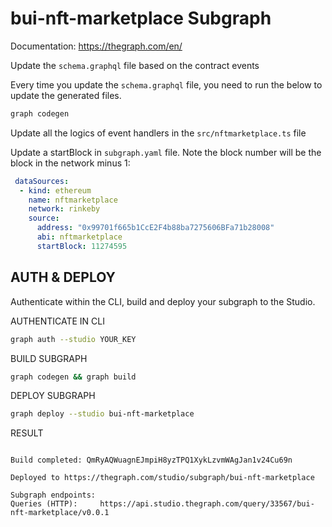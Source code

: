 # bui-nft-marketplace Subgraph

Documentation: https://thegraph.com/en/

Update the `schema.graphql` file based on the contract events

Every time you update the `schema.graphql` file, you need to run the below to update the generated files.

```bash
graph codegen
```

Update all the logics of event handlers in the `src/nftmarketplace.ts` file

Update a startBlock in `subgraph.yaml` file. Note the block number will be the block in the network minus 1:

```yaml
 dataSources:
  - kind: ethereum
    name: nftmarketplace
    network: rinkeby
    source:
      address: "0x99701f665b1CcE2F4b88ba7275606BFa71b28008"
      abi: nftmarketplace
      startBlock: 11274595

```
## AUTH & DEPLOY
Authenticate within the CLI, build and deploy your subgraph to the Studio.

AUTHENTICATE IN CLI
```bash
graph auth --studio YOUR_KEY
```


BUILD SUBGRAPH

```bash
graph codegen && graph build
```

DEPLOY SUBGRAPH
```bash
graph deploy --studio bui-nft-marketplace
```


RESULT
```

Build completed: QmRyAQWuagnEJmpiH8yzTPQ1XykLzvmWAgJan1v24Cu69n

Deployed to https://thegraph.com/studio/subgraph/bui-nft-marketplace

Subgraph endpoints:
Queries (HTTP):     https://api.studio.thegraph.com/query/33567/bui-nft-marketplace/v0.0.1

```